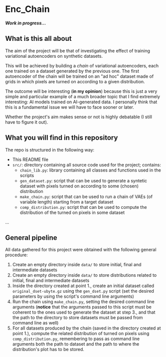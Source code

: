 # Enc\_Chain


***Work in progress...***


## What is this all about

The aim of the project will be that of investigating the effect of training
variational autoencoders on synthetic datasets.

This will be achieved by building a *chain* of variational autoencoders, each 
one trained on a dataset generated by the previous one.
The first autoencoder of the chain will be trained on an "ad hoc" dataset made
of grids in which pixels are turned on according to a given distribution.

The outcome will be interesting (**in my opinion**) because this is just a very 
simple and particular example of a much broader topic that I find extremely
interesting: AI models trained on AI-generated data.
I personally think that this is a fundamental issue we will have to face sooner 
or later.

Whether the project's aim makes sense or not is highly debatable (I still have
to figure it out).


## What you will find in this repository

The repo is structured in the following way:

- This README file
- `src/`: directory containing all source code used for the project; contains:
  - `chain_lib.py`: library containing all classes and functions used in the 
  scripts
  - `gen_dataset.py`: script that can be used to generate a syntetic dataset 
  with pixels turned on according to some (chosen) distribution
  - `make_chain.py`: script that can be used to run a chain of VAEs (of variable
  length) starting from a target dataset
  - `comp_distribution.py`: script that can be used to compute the distribution 
  of the turned on pixels in some dataset

...


## General pipeline

All data gathered for this project were obtained with the following general 
procedure:

1. Create an empty directory inside `data/` to store initial, final and 
intermediate datasets
2. Create an empty directory inside `data/` to store distributions related to 
initial, final and intermediate datasets
3. Inside the directory created at point 1., create an initial dataset called 
`original_dset-ubyte.gz` using the `gen_dset.py` script (set the desired 
parameters by using the script's command line arguments)
4. Run the chain using `make_chain.py`, setting the desired command line arguments
(**notice** that the arguments passed to this script must be coherent to the ones
used to generate the dataset at step 3., and that the path to the directory to 
store datasets must be passed from command line as well)
5. For all datasets produced by the chain (saved in the directory created at point
1.), compute the related distribution of turned on pixels using 
`comp_distribution.py`, remembering to pass as command line arguments both the
path to dataset and the path to where the distribution's plot has to be stored.
